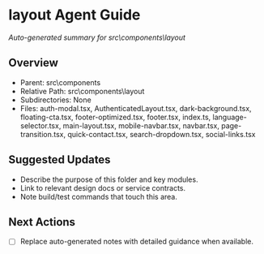 ﻿# layout Agent Guide
*Auto-generated summary for src\components\layout*

## Overview
- Parent: src\components
- Relative Path: src\components\layout
- Subdirectories: None
- Files: auth-modal.tsx, AuthenticatedLayout.tsx, dark-background.tsx, floating-cta.tsx, footer-optimized.tsx, footer.tsx, index.ts, language-selector.tsx, main-layout.tsx, mobile-navbar.tsx, navbar.tsx, page-transition.tsx, quick-contact.tsx, search-dropdown.tsx, social-links.tsx

## Suggested Updates
- Describe the purpose of this folder and key modules.
- Link to relevant design docs or service contracts.
- Note build/test commands that touch this area.

## Next Actions
- [ ] Replace auto-generated notes with detailed guidance when available.

